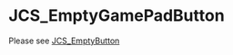 # JCS_EmptyGamePadButton

Please see [JCS_EmptyButton](https://jcs090218.github.io/JCSUnity/ScriptReference/index.html?page=UI_sl_Button_sl_System_sl_JCS_EmptyButton)
